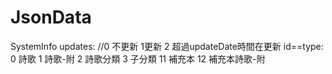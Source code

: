 # JsonData

SystemInfo
updates: //0 不更新 1更新 2 超過updateDate時間在更新
id==type: 0 詩歌 1 詩歌-附 2 詩歌分類 3 子分類
11 補充本 12 補充本詩歌-附
